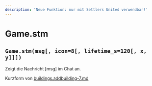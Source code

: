 ```yaml
---
description: 'Neue Funktion: nur mit Settlers United verwendbar!'
---
```


# Game.stm

## `Game.stm(msg[, icon=8[, lifetime_s=120[, x, y]]])`

Zeigt die Nachricht \[msg] im Chat an.

Kurzform von [buildings.addbuilding-7.md](buildings.addbuilding-7.md "mention")
